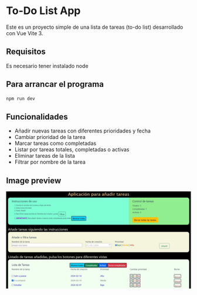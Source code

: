 # To-Do List App
Este es un proyecto simple de una lista de tareas (to-do list) desarrollado con Vue Vite 3.

## Requisitos
Es necesario tener instalado node

## Para arrancar el programa
```sh
npm run dev
```

## Funcionalidades
- Añadir nuevas tareas con diferentes prioridades y fecha
- Cambiar prioridad de la tarea
- Marcar tareas como completadas
- Listar por tareas totales, completadas o  activas
- Eliminar tareas de la lista
- Filtrar por nombre de la tarea

## Image preview
![Preview](https://raw.githubusercontent.com/isromar/vue/main/preview.JPG)

